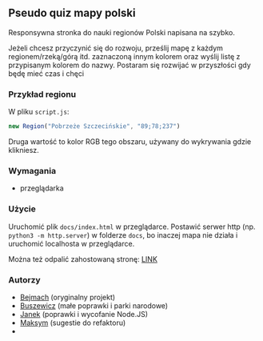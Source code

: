 ## Pseudo quiz mapy polski

Responsywna stronka do nauki regionów Polski napisana na szybko.

Jeżeli chcesz przyczynić się do rozwoju,  prześlij mapę z każdym regionem/rzeką/górą itd.  zaznaczoną innym kolorem oraz wyślij listę z przypisanym kolorem do nazwy.
Postaram się rozwijać w przyszłości gdy będę mieć czas i chęci

### Przykład regionu
W pliku `script.js`:
```js
new Region("Pobrzeże Szczecińskie", "89;78;237")
```
Druga wartość to kolor RGB tego obszaru, używany do wykrywania gdzie klikniesz.

### Wymagania 

- przeglądarka

### Użycie

Uruchomić plik `docs/index.html` w przeglądarce. Postawić serwer http (np. `python3 -m http.server`) w folderze `docs`, bo inaczej mapa nie działa i uruchomić localhosta w przeglądarce.

Można też odpalić zahostowaną stronę: [LINK](https://bejmach.github.io/MapOfPoland)

### Autorzy
- [Bejmach](https://github.com/Bejmach) (oryginalny projekt)
- [Buszewicz](https://github.com/Buszewicz) (małe poprawki i parki narodowe)
- [Janek](https://github.com/creeper82) (poprawki i wycofanie Node.JS)
- [Maksym](https://github.com/iLoveReact) (sugestie do refaktoru)
- 
